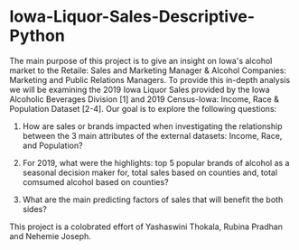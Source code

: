 # Iowa-Liquor-Sales-Descriptive-Python
The main purpose of this project is to give an insight on Iowa's alcohol market to the Retaile: Sales and Marketing Manager &amp; Alcohol Companies: Marketing and Public Relations Managers. To provide this in-depth analysis we will be examining the 2019 Iowa Liquor Sales provided by the Iowa Alcoholic Beverages Division [1] and 2019 Census-Iowa: Income, Race &amp; Population Dataset [2-4]. Our goal is to explore the following questions: 

1. How are sales or brands impacted when investigating the relationship between the 3 main attributes of the external datasets: Income, Race, and Population?  

2. For 2019, what were the highlights: top 5 popular brands of alcohol as a seasonal decision maker for, total sales based on counties and, total comsumed alcohol based on counties?  

3. What are the main predicting factors of sales that will benefit the both sides?

This project is a colobrated effort of Yashaswini Thokala, Rubina Pradhan and Nehemie Joseph.
